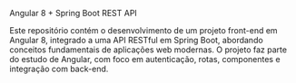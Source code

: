 Angular 8 + Spring Boot REST API

Este repositório contém o desenvolvimento de um projeto front-end em Angular 8, integrado a uma API RESTful em Spring Boot, 
abordando conceitos fundamentais de aplicações web modernas. O projeto faz parte do estudo de Angular, com foco em autenticação, rotas, componentes e integração com back-end.

